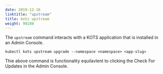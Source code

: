 ```yaml
---
date: 2019-12-16
linktitle: "upstream"
title: kots upstream
weight: 90180
---
```


The `upstream` command interacts with a KOTS application that is installed in an Admin Console.

```shell
kubectl kots upstream upgrade --namespace <namespace> <app-slug>
```

Thie above command is functionality equilavlent to clicking the Check For Updates in the Admin Console.
